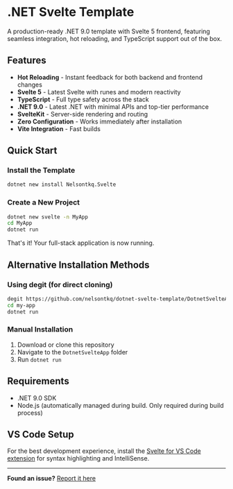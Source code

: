 # .NET Svelte Template

A production-ready .NET 9.0 template with Svelte 5 frontend, featuring seamless integration, hot reloading, and TypeScript support out of the box.

## Features

- **Hot Reloading** - Instant feedback for both backend and frontend changes
- **Svelte 5** - Latest Svelte with runes and modern reactivity
- **TypeScript** - Full type safety across the stack  
- **.NET 9.0** - Latest .NET with minimal APIs and top-tier performance
- **SvelteKit** - Server-side rendering and routing
- **Zero Configuration** - Works immediately after installation
- **Vite Integration** - Fast builds

## Quick Start

### Install the Template

```bash
dotnet new install Nelsontkq.Svelte
```

### Create a New Project

```bash
dotnet new svelte -n MyApp
cd MyApp
dotnet run
```

That's it! Your full-stack application is now running.

## Alternative Installation Methods

### Using degit (for direct cloning)

```bash
degit https://github.com/nelsontkq/dotnet-svelte-template/DotnetSvelteApp my-app
cd my-app
dotnet run
```

### Manual Installation

1. Download or clone this repository
2. Navigate to the `DotnetSvelteApp` folder
3. Run `dotnet run`

## Requirements

- .NET 9.0 SDK
- Node.js (automatically managed during build. Only required during build process)

## VS Code Setup

For the best development experience, install the [Svelte for VS Code extension](https://marketplace.visualstudio.com/items?itemName=svelte.svelte-vscode) for syntax highlighting and IntelliSense.

---

**Found an issue?** [Report it here](https://github.com/nelsontkq/dotnet-svelte-template/issues)
